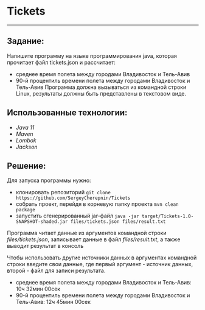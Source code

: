 # Tickets
______________________________________________________________________________________________________________________________________
## Задание:
Напишите программу на языке программирования
java, которая прочитает файл tickets.json и
рассчитает:
- среднее время полета между городами Владивосток
и Тель-Авив
- 90-й процентиль времени полета между городами
Владивосток и Тель-Авив
Программа должна вызываться из командной строки
Linux, результаты должны быть представлены в
текстовом виде.

## Использованные технологии:
- *Java 11*
- *Maven*
- *Lombok*
- *Jackson*

## Решение:
Для запуска программы нужно:
- клонировать репозиторий `git clone https://github.com/SergeyCherepnin/Tickets`
- собрать проект, перейдя в корневую папку проекта `mvn clean package`
- запустить сгенерированный jar-файл `java -jar target/Tickets-1.0-SNAPSHOT-shaded.jar files/tickets.json files/result.txt`

Программа читает данные из аргументов командной строки *files/tickets.json*, записывает данные в файл *files/result.txt*, а также выводит результат в консоль

Чтобы использовать другие источники данных в аргументах командной строки введите свои данные, где первый аргумент - источник данных, второй - файл для записи результата.

* среднее время полета между городами Владивосток и Тель-Авив: 10ч 32мин 00сек
* 90-й процентиль времени полета между городами Владивосток и Тель-Авив: 12ч 45мин 00сек
